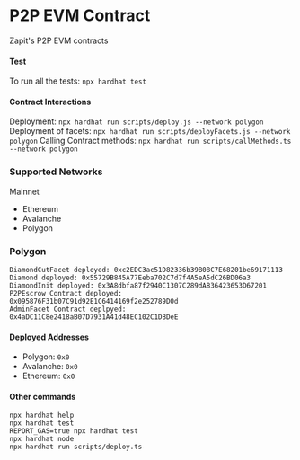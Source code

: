 # P2P EVM Contract
Zapit's P2P EVM contracts

#### Test
To run all the tests: `npx hardhat test`

#### Contract Interactions

Deployment: `npx hardhat run scripts/deploy.js --network polygon`
Deployment of facets: `npx hardhat run scripts/deployFacets.js --network polygon`
Calling Contract methods: `npx hardhat run scripts/callMethods.ts --network polygon`

### Supported Networks

Mainnet
- Ethereum
- Avalanche
- Polygon

### Polygon
```
DiamondCutFacet deployed: 0xc2EDC3ac51D82336b39B08C7E68201be69171113
Diamond deployed: 0x55729B845A77Eeba702C7d7f4A5eA5dC26BD06a3
DiamondInit deployed: 0x3A8dbfa87f2940C1307C289dA836423653D67201
P2PEscrow Contract deployed: 0x095876F31b07C91d92E1C6414169f2e252789D0d
AdminFacet Contract deplpyed: 0x4aDC11C8e2418aB07D7931A41d48EC102C1DBDeE
```

#### Deployed Addresses

- Polygon: `0x0`
- Avalanche: `0x0`
- Ethereum: `0x0`

#### Other commands

```shell
npx hardhat help
npx hardhat test
REPORT_GAS=true npx hardhat test
npx hardhat node
npx hardhat run scripts/deploy.ts
```
